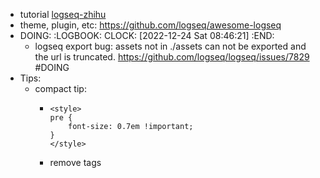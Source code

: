 - tutorial [logseq-zhihu](https://zhuanlan.zhihu.com/p/457521121)
- theme, plugin, etc: https://github.com/logseq/awesome-logseq
- DOING:
  :LOGBOOK:
  CLOCK: [2022-12-24 Sat 08:46:21]
  :END:
	- logseq export bug: assets not in ./assets can not be exported and the url is truncated.  https://github.com/logseq/logseq/issues/7829 #DOING
- Tips:
	- compact tip:
		- ```
		  <style>
		  pre {
		      font-size: 0.7em !important;
		  }
		  </style>
		  ```
		- remove tags